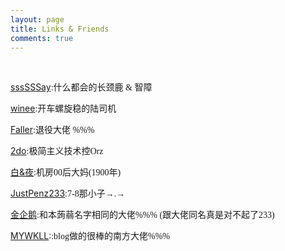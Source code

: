```yaml
---
layout: page
title: Links & Friends
comments: true
---
```

 

[sssSSSay](https://ssssssay.github.io/)<font face="黑体">:什么都会的长颈鹿 & 智障</font>


[winee](http://blog.leanote.com/winee)<font face="黑体">:开车螺旋稳的陆司机</font>

[Faller](http://blog.leanote.com/faller)<font face="黑体">:退役大佬 %%%</font>

[2do](http://2do.bitcron.com/)<font face="黑体">:极简主义技术控Orz</font>

[白&夜](http://www.cnblogs.com/whitenight/)<font face="黑体">:机房00后大妈(1900年)</font>

[JustPenz233](http://blog.csdn.net/justpenz233)<font face="黑体">:7-8那小子→.→</font>

[金企鹅](http://oi.self-jqe.win/)<font face="黑体">:和本蒟蒻名字相同的大佬%%% (跟大佬同名真是对不起了233)</font>

[MYWKLL](http://mywkll.com/):<font face="黑体">:blog做的很棒的南方大佬%%%</font>
